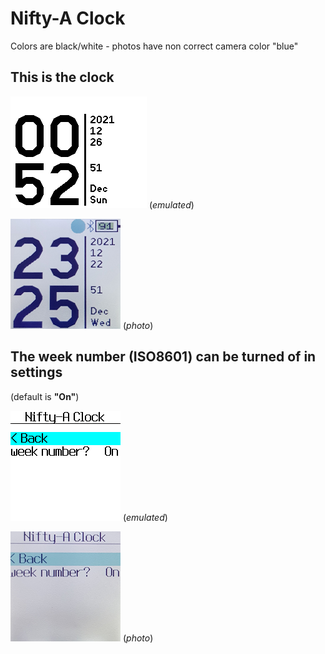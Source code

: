 # Nifty-A Clock

Colors are black/white - photos have non correct camera color "blue"

## This is the clock
![](screenshot_nifty.png) (*emulated*)


![](photo_nifty.png) (*photo*)

## The week number (ISO8601) can be turned of in settings
(default is **"On"**)

![](screenshot_settings_nifty.png) (*emulated*)

![](photo_settings_nifty.png) (*photo*)


